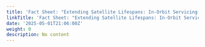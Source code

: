 ```yaml
---
title: 'Fact Sheet: "Extending Satellite Lifespans: In-Orbit Servicing and Refueling"'
linkTitle: 'Fact Sheet: "Extending Satellite Lifespans: In-Orbit Servicing and Refueling"'
date: '2025-05-01T21:06:00Z'
weight: 0
description: No content
---
```



